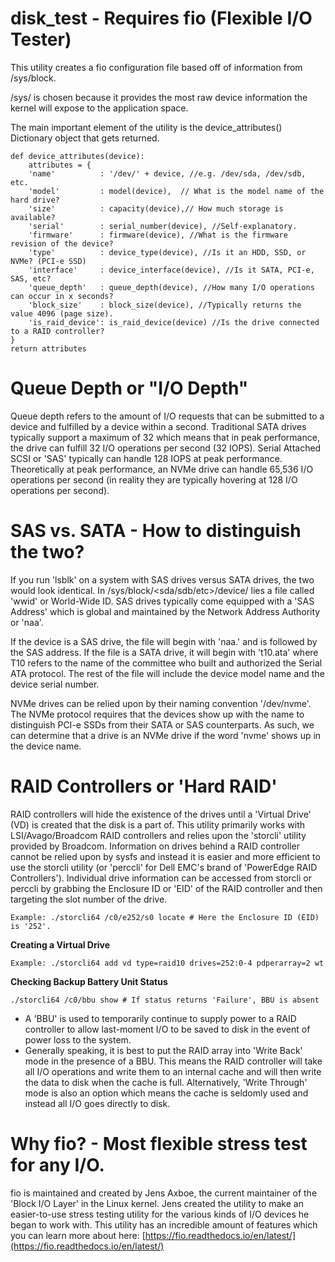 # disk_test - Requires fio (Flexible I/O Tester)
This utility creates a fio configuration file based off of information from /sys/block.

/sys/ is chosen because it provides the most raw device information the kernel will expose to the application space.

The main important element of the utility is the device_attributes() Dictionary object that gets returned.

	def device_attributes(device):
	    attributes = {
        'name'          : '/dev/' + device, //e.g. /dev/sda, /dev/sdb, etc.
        'model'         : model(device),  // What is the model name of the hard drive?
        'size'          : capacity(device),// How much storage is available?
        'serial'        : serial_number(device), //Self-explanatory.
        'firmware'      : firmware(device), //What is the firmware revision of the device?
        'type'          : device_type(device), //Is it an HDD, SSD, or NVMe? (PCI-e SSD)
        'interface'     : device_interface(device), //Is it SATA, PCI-e, SAS, etc?
        'queue_depth'   : queue_depth(device), //How many I/O operations can occur in x seconds?
        'block_size'    : block_size(device), //Typically returns the value 4096 (page size).
        'is_raid_device': is_raid_device(device) //Is the drive connected to a RAID controller?
    }
    return attributes
# Queue Depth or "I/O Depth"
Queue depth refers to the amount of I/O requests that can be submitted to a device and fulfilled by a device within a second. Traditional SATA drives typically support a maximum of 32 which means that in peak performance, the drive can fulfill 32 I/O operations per second (32 IOPS). Serial Attached SCSI or 'SAS' typically can handle 128 IOPS at peak performance. Theoretically at peak performance, an NVMe drive can handle 65,536 I/O operations per second (in reality they are typically hovering at 128 I/O operations per second).
# SAS vs. SATA - How to distinguish the two?
If you run 'lsblk' on a system with SAS drives versus SATA drives, the two would look identical.
In /sys/block/<sda/sdb/etc>/device/ lies a file called 'wwid' or World-Wide ID. SAS drives typically come equipped with a 'SAS Address' which is global and maintained by the Network Address Authority or 'naa'.

If the device is a SAS drive, the file will begin with 'naa.' and is followed by the SAS address. If the file is a SATA drive, it will  begin with 't10.ata' where T10 refers to the name of the committee who built and authorized the Serial ATA protocol. The rest of the file will include the device model name and the device serial number.

NVMe drives can be relied upon by their naming convention '/dev/nvme'. The NVMe protocol requires that the devices show up with the name to distinguish PCI-e SSDs from their SATA or SAS counterparts. As such, we can determine that a drive is an NVMe drive if the word 'nvme' shows up in the device name.

# RAID Controllers or 'Hard RAID'
RAID controllers will hide the existence of the drives until a 'Virtual Drive' (VD) is created that the disk is a part of. This utility primarily works with LSI/Avago/Broadcom RAID controllers and relies upon the 'storcli' utility provided by Broadcom.
Information on drives behind a RAID controller cannot be relied upon by sysfs and instead it is easier and more efficient to use the storcli utility (or 'perccli' for  Dell EMC's brand of 'PowerEdge RAID Controllers').
Individual drive information can be accessed from storcli or perccli by grabbing the Enclosure ID or 'EID' of the RAID controller and then targeting the slot number of the drive.
    
    Example: ./storcli64 /c0/e252/s0 locate # Here the Enclosure ID (EID) is '252'.
**Creating a Virtual Drive**
		

    Example: ./storcli64 add vd type=raid10 drives=252:0-4 pdperarray=2 wt
**Checking Backup Battery Unit Status**

    ./storcli64 /c0/bbu show # If status returns 'Failure', BBU is absent

 - A 'BBU' is used to temporarily continue to supply power to a RAID controller to allow last-moment I/O to be saved to disk in the event of power loss to the system.
 - Generally speaking, it is best to put the RAID array into 'Write Back' mode in the presence of a BBU. This means the RAID controller will take all I/O operations and write them to an internal cache and will then write the data to disk when the cache is full. Alternatively, 'Write Through' mode is also an option which means the cache is seldomly used and instead all I/O goes directly to disk.
# Why fio? - Most flexible stress test for any I/O.
fio is maintained and created by Jens Axboe, the current maintainer of the 'Block I/O Layer' in the Linux kernel. Jens created the utility to make an easier-to-use stress testing utility for the various kinds of I/O devices he began to work with. This utility has an incredible amount of features which you can learn more about here: [https://fio.readthedocs.io/en/latest/](https://fio.readthedocs.io/en/latest/)
